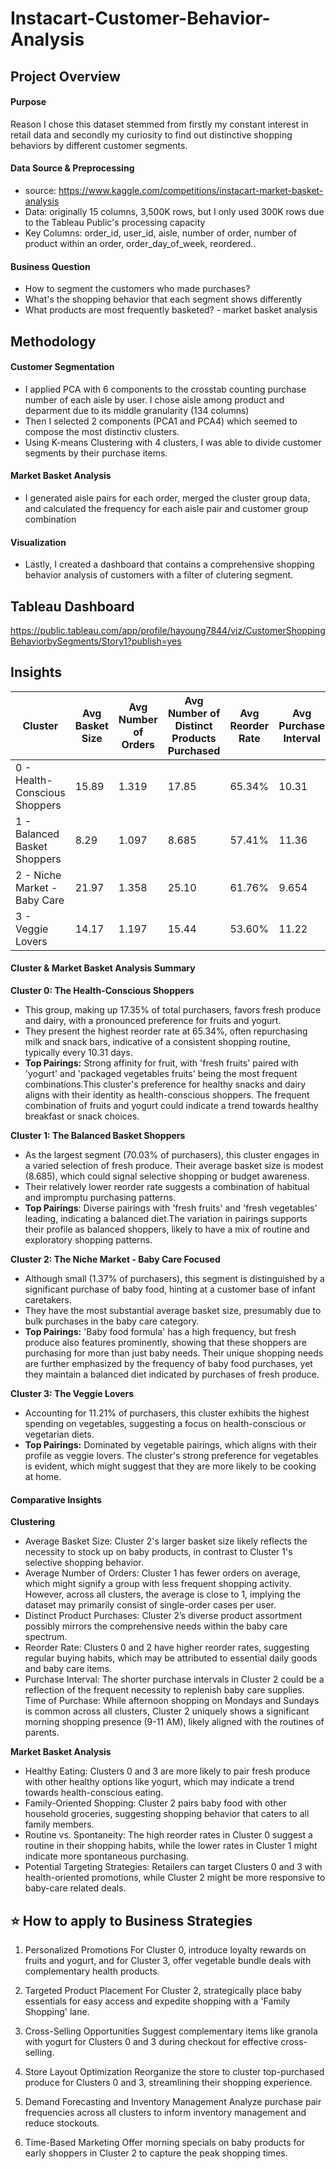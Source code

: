 # Instacart-Customer-Behavior-Analysis

## Project Overview

#### Purpose
Reason I chose this dataset stemmed from firstly my constant interest in retail data and secondly my curiosity to find out distinctive shopping behaviors by different customer segments.

#### Data Source & Preprocessing
- source: https://www.kaggle.com/competitions/instacart-market-basket-analysis  
- Data: originally 15 columns, 3,500K rows, but I only used 300K rows due to the Tableau Public's processing capacity 
- Key Columns: order_id, user_id, aisle, number of order, number of product within an order, order_day_of_week, reordered..

#### Business Question
- How to segment the customers who made purchases?
- What's the shopping behavior that each segment shows differently
- What products are most frequently basketed? - market basket analysis
 
## Methodology
#### Customer Segmentation
- I applied PCA with 6 components to the crosstab counting purchase number of each aisle by user. I chose aisle among product and deparment due to its middle granularity (134 columns)
- Then I selected 2 components (PCA1 and PCA4) which seemed to compose the most distinctiv clusters.
- Using K-means Clustering with 4 clusters, I was able to divide customer segments by their purchase items.

#### Market Basket Analysis
- I generated aisle pairs for each order, merged the cluster group data, and calculated the frequency for each aisle pair and customer group combination

#### Visualization
- Lastly, I created a dashboard that contains a comprehensive shopping behavior analysis of customers with a filter of clutering segment.


## Tableau Dashboard


https://public.tableau.com/app/profile/hayoung7844/viz/CustomerShoppingBehaviorbySegments/Story1?publish=yes

## Insights
| Cluster                          | Avg Basket Size | Avg Number of Orders | Avg Number of Distinct Products Purchased | Avg Reorder Rate | Avg Purchase Interval |
|----------------------------------|-----------------|----------------------|-------------------------------------------|------------------|-----------------------|
| 0 - Health-Conscious Shoppers    | 15.89           | 1.319                | 17.85                                    | 65.34%           | 10.31                 |
| 1 - Balanced Basket Shoppers     | 8.29            | 1.097                | 8.685                                    | 57.41%           | 11.36                 |
| 2 - Niche Market - Baby Care     | 21.97           | 1.358                | 25.10                                    | 61.76%           | 9.654                 |
| 3 - Veggie Lovers                | 14.17           | 1.197                | 15.44                                    | 53.60%           | 11.22                 |


#### Cluster & Market Basket Analysis Summary

**Cluster 0: The Health-Conscious Shoppers**
- This group, making up 17.35% of total purchasers, favors fresh produce and dairy, with a pronounced preference for fruits and yogurt.
- They present the highest reorder rate at 65.34%, often repurchasing milk and snack bars, indicative of a consistent shopping routine, typically every 10.31 days.
- **Top Pairings:** Strong affinity for fruit, with 'fresh fruits' paired with 'yogurt' and 'packaged vegetables fruits' being the most frequent combinations.This cluster's preference for healthy snacks and dairy aligns with their identity as health-conscious shoppers. The frequent combination of fruits and yogurt could indicate a trend towards healthy breakfast or snack choices.

**Cluster 1: The Balanced Basket Shoppers**
- As the largest segment (70.03% of purchasers), this cluster engages in a varied selection of fresh produce. Their average basket size is modest (8.685), which could signal selective shopping or budget awareness.
- Their relatively lower reorder rate suggests a combination of habitual and impromptu purchasing patterns.
- **Top Pairings**: Diverse pairings with 'fresh fruits' and 'fresh vegetables' leading, indicating a balanced diet.The variation in pairings supports their profile as balanced shoppers, likely to have a mix of routine and exploratory shopping patterns.

**Cluster 2: The Niche Market - Baby Care Focused**
- Although small (1.37% of purchasers), this segment is distinguished by a significant purchase of baby food, hinting at a customer base of infant caretakers.
- They have the most substantial average basket size, presumably due to bulk purchases in the baby care category.
- **Top Pairings:** 'Baby food formula' has a high frequency, but fresh produce also features prominently, showing that these shoppers are purchasing for more than just baby needs. Their unique shopping needs are further emphasized by the frequency of baby food purchases, yet they maintain a balanced diet indicated by purchases of fresh produce.

**Cluster 3: The Veggie Lovers**
- Accounting for 11.21% of purchasers, this cluster exhibits the highest spending on vegetables, suggesting a focus on health-conscious or vegetarian diets.
- **Top Pairings:** Dominated by vegetable pairings, which aligns with their profile as veggie lovers. The cluster's strong preference for vegetables is evident, which might suggest that they are more likely to be cooking at home.


#### Comparative Insights
**Clustering**
- Average Basket Size: Cluster 2's larger basket size likely reflects the necessity to stock up on baby products, in contrast to Cluster 1's selective shopping behavior.
- Average Number of Orders: Cluster 1 has fewer orders on average, which might signify a group with less frequent shopping activity. However, across all clusters, the average is close to 1, implying the dataset may primarily consist of single-order cases per user.
- Distinct Product Purchases: Cluster 2’s diverse product assortment possibly mirrors the comprehensive needs within the baby care spectrum.
- Reorder Rate: Clusters 0 and 2 have higher reorder rates, suggesting regular buying habits, which may be attributed to essential daily goods and baby care items.
- Purchase Interval: The shorter purchase intervals in Cluster 2 could be a reflection of the frequent necessity to replenish baby care supplies.
Time of Purchase: While afternoon shopping on Mondays and Sundays is common across all clusters, Cluster 2 uniquely shows a significant morning shopping presence (9-11 AM), likely aligned with the routines of parents.

**Market Basket Analysis**
- Healthy Eating: Clusters 0 and 3 are more likely to pair fresh produce with other healthy options like yogurt, which may indicate a trend towards health-conscious eating.
- Family-Oriented Shopping: Cluster 2 pairs baby food with other household groceries, suggesting shopping behavior that caters to all family members.
- Routine vs. Spontaneity: The high reorder rates in Cluster 0 suggest a routine in their shopping habits, while the lower rates in Cluster 1 might indicate more spontaneous purchasing.
- Potential Targeting Strategies: Retailers can target Clusters 0 and 3 with health-oriented promotions, while Cluster 2 might be more responsive to baby-care related deals.

## ⭐️ How to apply to Business Strategies
1. Personalized Promotions
For Cluster 0, introduce loyalty rewards on fruits and yogurt, and for Cluster 3, offer vegetable bundle deals with complementary health products.

2. Targeted Product Placement
For Cluster 2, strategically place baby essentials for easy access and expedite shopping with a 'Family Shopping' lane.

3. Cross-Selling Opportunities
Suggest complementary items like granola with yogurt for Clusters 0 and 3 during checkout for effective cross-selling.

4. Store Layout Optimization
Reorganize the store to cluster top-purchased produce for Clusters 0 and 3, streamlining their shopping experience.

5. Demand Forecasting and Inventory Management
Analyze purchase pair frequencies across all clusters to inform inventory management and reduce stockouts.

6. Time-Based Marketing
Offer morning specials on baby products for early shoppers in Cluster 2 to capture the peak shopping times.
